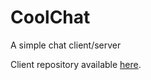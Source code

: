 # CoolChat
A simple chat client/server

Client repository available [here](https://github.com/KevinSchneidhofer2004/GUIForMessager).
